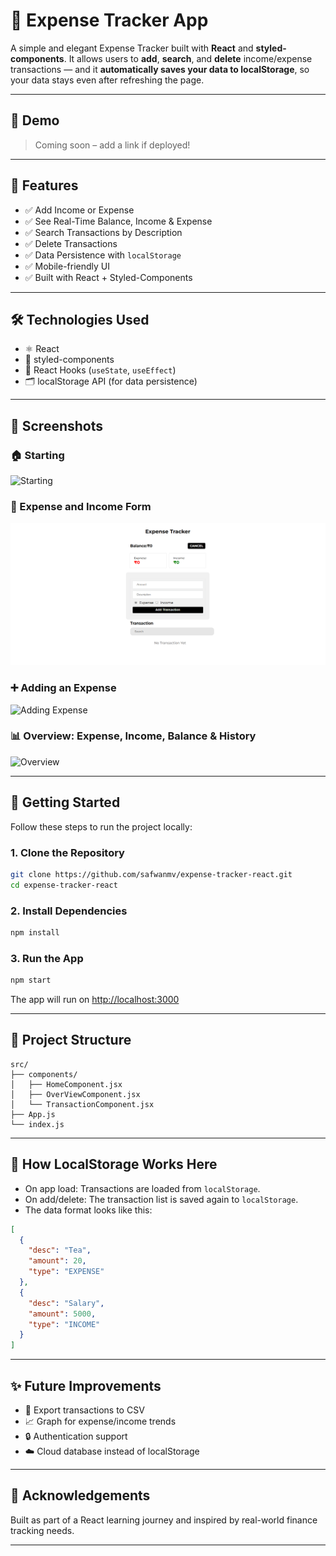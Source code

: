 
# 💸 Expense Tracker App

A simple and elegant Expense Tracker built with **React** and **styled-components**. It allows users to **add**, **search**, and **delete** income/expense transactions — and it **automatically saves your data to localStorage**, so your data stays even after refreshing the page.

---

## 📸 Demo

> Coming soon – add a link if deployed!

---

## 🚀 Features

- ✅ Add Income or Expense
- ✅ See Real-Time Balance, Income & Expense
- ✅ Search Transactions by Description
- ✅ Delete Transactions
- ✅ Data Persistence with `localStorage`
- ✅ Mobile-friendly UI
- ✅ Built with React + Styled-Components

---

## 🛠️ Technologies Used

- ⚛️ React
- 💅 styled-components
- 🧠 React Hooks (`useState`, `useEffect`)
- 🗂️ localStorage API (for data persistence)

---


## 📸 Screenshots

### 🏠 Starting
![Starting](.Expense-Tracker/src/assets/Sc1.png) 

### 🧾 Expense and Income Form
![Form](./src/assets/Sc2.png)

### ➕ Adding an Expense
![Adding Expense](.Expense-Tracker/src/assets/Sc3.png)

### 📊 Overview: Expense, Income, Balance & History
![Overview](.Expense-Tracker/src/assets/Sc4.png)




---

## 🧾 Getting Started

Follow these steps to run the project locally:

### 1. Clone the Repository

```bash
git clone https://github.com/safwanmv/expense-tracker-react.git
cd expense-tracker-react
````

### 2. Install Dependencies

```bash
npm install
```

### 3. Run the App

```bash
npm start
```

The app will run on [http://localhost:3000](http://localhost:3000)

---

## 🧠 Project Structure

```plaintext
src/
├── components/
│   ├── HomeComponent.jsx
│   ├── OverViewComponent.jsx
│   └── TransactionComponent.jsx
├── App.js
└── index.js
```

---

## 📂 How LocalStorage Works Here

* On app load: Transactions are loaded from `localStorage`.
* On add/delete: The transaction list is saved again to `localStorage`.
* The data format looks like this:

```json
[
  {
    "desc": "Tea",
    "amount": 20,
    "type": "EXPENSE"
  },
  {
    "desc": "Salary",
    "amount": 5000,
    "type": "INCOME"
  }
]
```

---

## ✨ Future Improvements

* 💾 Export transactions to CSV
* 📈 Graph for expense/income trends
* 🔒 Authentication support
* ☁️ Cloud database instead of localStorage

---

## 🙌 Acknowledgements

Built as part of a React learning journey and inspired by real-world finance tracking needs.

---
